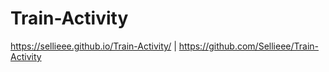 # Train-Activity
https://sellieee.github.io/Train-Activity/ | https://github.com/Sellieee/Train-Activity
